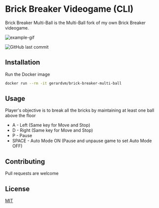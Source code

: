 # Brick Breaker Videogame (CLI)

Brick Breaker Multi-Ball is the Multi-Ball fork of my own Brick Breaker videogame.

![example-gif](example.gif)

![GitHub last commit](https://img.shields.io/github/last-commit/gerardVM/brick-breaker-multi-ball)

## Installation

Run the Docker image

```bash
docker run --rm -it gerardvm/brick-breaker-multi-ball
```

## Usage

Player's objective is to break all the bricks by maintaining at least one ball above the floor

- A - Left (Same key for Move and Stop) 
- D - Right (Same key for Move and Stop) 
- P - Pause
- SPACE - Auto Mode ON (Pause and unpause game to set Auto Mode OFF)

## Contributing

Pull requests are welcome

## License

[MIT](LICENSE.txt)
